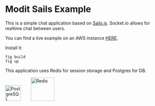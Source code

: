 Modit Sails Example
===================

This is a simple chat application based on [Sails.js](http://sailsjs.org/). Socket.io allows for realtime chat between users. 

You can find a live example on an AWS instance [HERE](http://ec2-54-172-189-196.compute-1.amazonaws.com/).

Install it:

```shell
fig build
fig up
```
This application uses Redis for session storage and Postgres for DB.

<!-- Core adapter logos -->
<a target="_blank" href="http://www.postgresql.org/"><img width="50" title="PostgreSQL" src="http://i.imgur.com/OSlDDKv.png"/></a>&nbsp; &nbsp; &nbsp; &nbsp;
<a target="_blank" href="http://redis.io/"><img width="75" title="Redis" src="http://i.imgur.com/dozv0ub.jpg"/></a>&nbsp; &nbsp; &nbsp; &nbsp;
<!-- /core adapter logos -->

